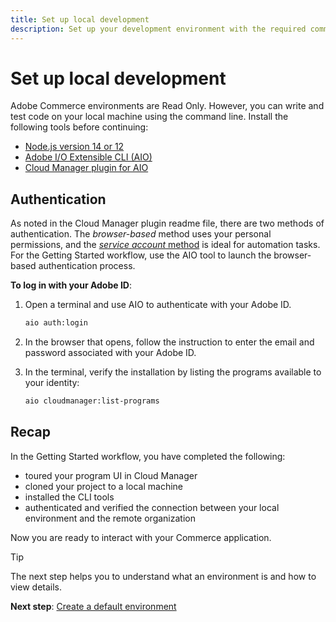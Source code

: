 ```yaml
---
title: Set up local development
description: Set up your development environment with the required command-line tools.
---
```


# Set up local development

Adobe Commerce environments are Read Only. However, you can write and test code on your local machine using the command line. Install the following tools before continuing:

- [Node.js version 14 or 12][node]
- [Adobe I/O Extensible CLI (AIO)][aio-cli]
- [Cloud Manager plugin for AIO][cm-plugin]

## Authentication

As noted in the Cloud Manager plugin readme file, there are two methods of authentication. The _browser-based_ method uses your personal permissions, and the [_service account_ method](../user/develop/cli-authentication.md#service-account-authentication) is ideal for automation tasks. For the Getting Started workflow, use the AIO tool to launch the browser-based authentication process.

**To log in with your Adobe ID**:

1. Open a terminal and use AIO to authenticate with your Adobe ID.

   ```bash
   aio auth:login
   ```

1. In the browser that opens, follow the instruction to enter the email and password associated with your Adobe ID.

1. In the terminal, verify the installation by listing the programs available to your identity:

   ```bash
   aio cloudmanager:list-programs
   ```

## Recap

In the Getting Started workflow, you have completed the following:

- toured your program UI in Cloud Manager
- cloned your project to a local machine
- installed the CLI tools
- authenticated and verified the connection between your local environment and the remote organization

Now you are ready to interact with your Commerce application.

>[!TIP]
>
>The next step helps you to understand what an environment is and how to view details.
>
>**Next step**: [Create a default environment](create-environment.md)

<!-- link definitions -->

[aio-cli]: https://github.com/adobe/aio-cli
[cm-plugin]: https://github.com/adobe/aio-cli-plugin-cloudmanager
[node]: https://nodejs.org/en/download/package-manager/
